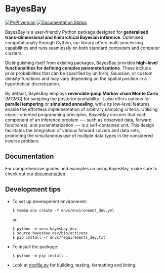# BayesBay

[![PyPI version](https://img.shields.io/pypi/v/bayesbay?logo=pypi&style=flat-square&color=cae9ff&labelColor=f8f9fa)](https://pypi.org/project/bayesbay/)
[![Documentation Status](https://img.shields.io/readthedocs/bayes-bay?logo=readthedocs&style=flat-square&color=fed9b7&labelColor=f8f9fa&logoColor=eaac8b)](https://bayes-bay.readthedocs.io/en/latest/?badge=latest)

BayesBay is a user-friendly Python package designed for **generalised trans-dimensional and hierarchical Bayesian inference**. 
Optimised computationally through Cython, our library offers multi-processing capabilities and runs seamlessly on both standard computers and computer clusters. 

Distinguishing itself from existing packages, BayesBay provides **high-level functionalities for defining complex parameterizations**. 
These include prior probabilities that can be specified by uniform, Gaussian, or custom density functions and may vary depending on the spatial position in a 
hypothetical discretization. 

By default, BayesBay employs **reversible-jump Markov chain Monte Carlo** (MCMC) for sampling the posterior probability. 
It also offers options for **parallel tempering** or **simulated annealing**, while its low-level features enable the effortless implementation of arbitrary sampling criteria. 
Utilising object-oriented programming principles, BayesBay ensures that each component of an inference problem --- such as observed data, forward function(s), and parameterization --- 
is a self-contained unit. This design facilitates the integration of various forward solvers and data sets, promoting the simultaneous use of multiple data types in the 
considered inverse problem.

## Documentation

For comprehensive guides and examples on using BayesBay, make sure to check out our [documentation](https://bayes-bay.readthedocs.io/en/latest/).

## Development tips

- To set up development environment:

    ```console
    $ mamba env create -f envs/environment_dev.yml
    ```

    or 

    ```console
    $ python -m venv bayesbay_dev
    $ source bayesbay_dev/bin/activate
    $ pip install -r envs/requirements_dev.txt
    ```

- To install the package:

    ```console
    $ python -m pip install .
    ```

- Look at [noxfile.py](noxfile.py) for building, testing, formatting and linting.
